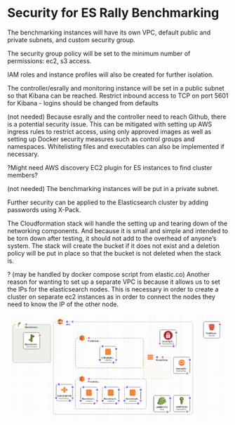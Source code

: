 # Security for ES Rally Benchmarking

The benchmarking instances will have its own VPC, default public and private subnets, and custom security group. 

The security group policy will be set to the minimum number of permissions: ec2, s3 access. 

IAM roles and instance profiles will also be created for further isolation. 

The controller/esrally and monitoring instance will be set in a public subnet so that Kibana can be reached. 
Restrict inbound access to TCP on port 5601 for Kibana - logins should be changed from defaults

(not needed) Because esrally and the controller need to reach Github, there is a potential security issue. This can be mitigated with setting up AWS ingress rules to restrict access, using only approved images as well as setting up Docker security measures such as control groups and namespaces. Whitelisting files and executables can also be implemented if necessary.

?Might need AWS discovery EC2 plugin for ES instances to find cluster members?

(not needed) The benchmarking instances will be put in a private subnet. 

Further security can be applied to the Elasticsearch cluster by adding passwords using X-Pack.

The Cloudformation stack will handle the setting up and tearing down of the networking components. And because it is small and simple and intended to be torn down after testing, it should not add to the overhead of anyone’s system. The stack will create the bucket if it does not exist and a deletion policy will be put in place so that the bucket is not deleted when the stack is. 

? (may be handled by docker compose script from elastic.co) Another reason for wanting to set up a separate VPC is because it allows us to set the IPs for the elasticsearch nodes. This is necessary in order to create a cluster on separate ec2 instances as in order to connect the nodes they need to know the IP of the other node. 

![Security Model](/Security_Model.png)
